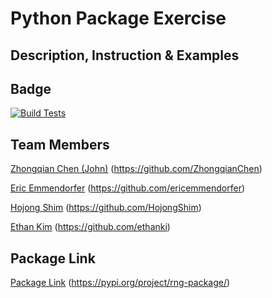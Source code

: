 # Python Package Exercise

## Description, Instruction & Examples

## Badge

[![Build Tests](https://github.com/software-students-spring2024/3-python-package-exercise-ppe/actions/workflows/build_tests.yml/badge.svg)](https://github.com/software-students-spring2024/3-python-package-exercise-ppe/actions/workflows/build_tests.yml)

## Team Members

[Zhongqian Chen (John)](https://github.com/ZhongqianChen) (https://github.com/ZhongqianChen)

[Eric Emmendorfer](https://github.com/ericemmendorfer) (https://github.com/ericemmendorfer)

[Hojong Shim](https://github.com/HojongShim) (https://github.com/HojongShim)

[Ethan Kim](https://github.com/ethanki) (https://github.com/ethanki)

## Package Link

[Package Link](https://pypi.org/project/rng-package/) (https://pypi.org/project/rng-package/)
